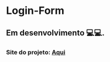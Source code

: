 # Login-Form

## Em desenvolvimento 💻💻.

### Site do projeto: [Aqui](https://login-form-project.surge.sh/)
